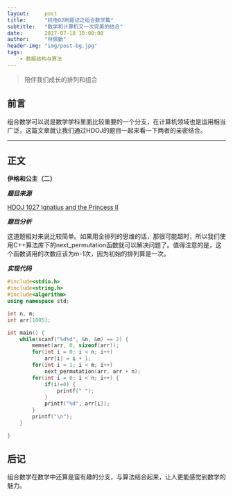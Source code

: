 ```yaml
---
layout:     post
title:      "杭电OJ刷题记之组合数学篇"
subtitle:   "数学和计算机又一次完美的结合"
date:       2017-07-18 10:00:00
author:     "林佩勤"
header-img: "img/post-bg.jpg"
tags:
    - 数据结构与算法
---
```


> 陪伴我们成长的排列和组合
>


## 前言

组合数学可以说是数学学科里面比较重要的一个分支，在计算机领域也是运用相当广泛，这篇文章就让我们通过HDOJ的题目一起来看一下两者的亲密结合。

---

## 正文

**伊格和公主（二）**

***题目来源***

[HDOJ 1027 Ignatius and the Princess II](http://acm.hdu.edu.cn/showproblem.php?pid=1027)

***题目分析***

这道题相对来说比较简单。如果用全排列的思维的话，那很可能超时，所以我们使用C++算法库下的next_permutation函数就可以解决问题了。值得注意的是，这个函数调用的次数应该为m-1次，因为初始的排列算是一次。

***实现代码***

```c++
#include<stdio.h>
#include<string.h>
#include<algorithm>
using namespace std;

int n, m;
int arr[1005];

int main() {
    while(scanf("%d%d", &n, &m) == 2) {
        memset(arr, 0, sizeof(arr));
        for(int i = 0; i < n; i++)
            arr[i] = i + 1;
        for(int i = 1; i < m; i++)
            next_permutation(arr, arr + n);
        for(int i = 0; i < n; i++) {
            if(i!=0) {
                printf(" ");
            }
            printf("%d", arr[i]);
        }
        printf("\n");
    }

}
```
## 后记

组合数学在数学中还算是蛮有趣的分支，与算法结合起来，让人更能感觉到数学的魅力。
